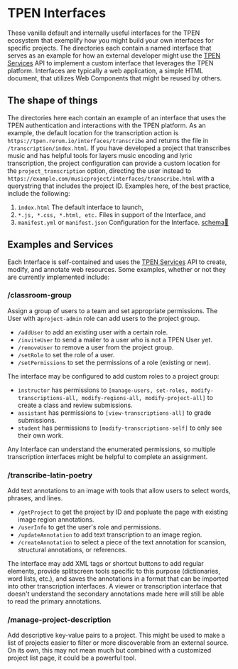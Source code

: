 # TPEN Interfaces

These vanilla default and internally useful interfaces for the TPEN ecosystem that
exemplify how you might build your own interfaces for specific projects. The directories
each contain a named interface that serves as an example for how an external developer
might use the [TPEN Services](#) API to implement a custom interface that leverages
the TPEN platform. Interfaces are typically a web application, a simple HTML document,
that utilizes Web Components that might be reused by others.

## The shape of things

The directories here each contain an example of an interface that uses the TPEN
authentication and interactions with the TPEN platform. As an example, the default
location for the transcription action is `https://tpen.rerum.io/interfaces/transcribe`
and returns the file in `/transcription/index.html`. If you have developed a project that
transcribes music and has helpful tools for layers music encoding and lyric
transcription, the project configuration can provide a custom location for the
`project_transcription` option, directing the user instead to
`https://example.com/musicproject/interfaces/transcribe.html` with a querystring that
includes the project ID. Examples here, of the best practice, include the following:

1. `index.html` The default interface to launch,
2. `*.js, *.css, *.html, etc.` Files in support of the Interface, and
3. `manifest.yml` or `manifest.json` Configuration for the Interface. [schema🔗](https://github.com/CenterForDigitalHumanities/TPEN-interfaces/issues/1)

## Examples and Services

Each Interface is self-contained and uses the [TPEN Services](#) API to create, modify, and
annotate web resources. Some examples, whether or not they are currently implemented include:

### /classroom-group

Assign a group of users to a team and set appropriate permissions. The User with a`project-admin` role can add users to the project group.

* `/addUser` to add an existing user with a certain role.
* `/inviteUser` to send a mailer to a user who is not a TPEN User yet.
* `/removeUser` to remove a user from the project group.
* `/setRole` to set the role of a user.
* `/setPermissions` to set the permissions of a role (existing or new).

The interface may be configured to add custom roles to a project group:

* `instructor` has permissions to `[manage-users, set-roles, modify-transcriptions-all, modify-regions-all, modify-project-all]` to create a class and review submissions.
* `assistant` has permissions to `[view-transcriptions-all]` to grade submissions.
* `student` has permissions to `[modify-transcriptions-self]` to only see their own work.

Any Interface can understand the enumerated permissions, so multiple transcription interfaces
might be helpful to complete an assignment.

### /transcribe-latin-poetry

Add text annotations to an image with tools that allow users to select words, phrases, and lines.

* `/getProject` to get the project by ID and popluate the page with existing image region annotations.
* `/userInfo` to get the user's role and permissions.
* `/updateAnnotation` to add text transcription to an image region.
* `/createAnnotation` to select a piece of the text annotation for scansion, structural annotations, or references.

The interface may add XML tags or shortcut buttons to add regular elements, provide
splitscreen tools specific to this purpose (dictionaries, word lists, etc.), and
saves the annotations in a format that can be imported into other transcription interfaces.
A viewer or transcription interface that doesn't understand the secondary annotations made
here will still be able to read the primary annotations.

### /manage-project-description

Add descriptive key-value pairs to a project. This might be used to make a list of projects
easier to filter or more discoverable from an external source. On its own, this may not mean
much but combined with a customized project list page, it could be a powerful tool.

